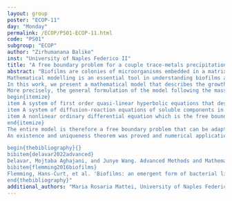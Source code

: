 ```yaml
---
layout: group
poster: "ECOP-11"
day: "Monday"
permalink: /ECOP/PS01-ECOP-11.html
code: "PS01"
subgroup: "ECOP"
author: "Zirhumanana Balike"
inst: "University of Naples Federico II"
title: "A free boundary problem for a couple trace-metals precipitation-complexation process in granular biofilms"
abstract: "Biofilms are colonies of microorganisms embedded in a matrix of extracellular polymeric substances (EPS). They play major roles in many fields such as biotechnology and health, cite{flemming2016biofilms}.
Mathematical modelling is an essential tool in understanding biofilms and their interactions with the media in which they evolve and in particular with inorganic materials because it reduces experimental testing and scale up,cite{delavar2022advanced}.
In this work, we present a mathematical model that describes the growth of a granular biofilm and accounts for the two major interactions between trace metals and biofilms, namely precipitation and complexation. Indeed, experimental results show that in most cases precipitation is not an isolated phenomenon; and complexation is the other major process occurring simultaneously with it. To our knowledge, our model is the first to consider simultaneously these two phenomena inside a granule.
More precisely, the general formulation of the model following the mass conservation includes:
begin{itemize}
item A system of first order quasi-linear hyperbolic equations that describes the growth of the biofilm. In this system, we have $n$ equations for the growth of biomasses within the biofilm, $m$ equations for the accumulation of precipitates throughout the life of the biofilm, and one equation that takes into account the evolution of porosity over time and space. The source terms of the porosity and precipitation equations are formulated so that the space occupied by the precipitates and porosity remains constant over time.
item A system of diffusion-reaction equations of soluble components in the biofilm. The first system comprises $p$ equations for biomass nutrients, $q$ equations for cations in the biofilm, $r$ equations for anions which combine with cations to form precipitates, and $k$ equations for complexes.
item A nonlinear ordinary differential equation which is the free boundary of the problem and takes into account the temporal evolution of the biofilm thickness. 
end{itemize}
The entire model is therefore a free boundary problem that can be adapted to any type of biofilms (including all the evolution phases of the biofilm), ligands, and trace-metals.
An existence and uniqueness theorem was proved and numerical application of the model is proposed. 

begin{thebibliography}{}
bibitem{delavar2022advanced}
Delavar, Mojtaba Aghajani, and Junye Wang. Advanced Methods and Mathematical Modeling of Biofilms: Applications in Health Care, Medicine, Food, Aquaculture, Environment, and Industry. Academic Press, 2022.
bibitem{flemming2016biofilms}
Flemming, Hans-Curt, et al. 'Biofilms: an emergent form of bacterial life.' Nature Reviews Microbiology 14.9 (2016): 563-575.
end{thebibliography}"
additional_authors: "Maria Rosaria Mattei, University of Naples Federico II; Vincenzo Luongo, Unversity of Naples Federico II; Véronique Deluchat Antony, University of Limoges"
---
```


